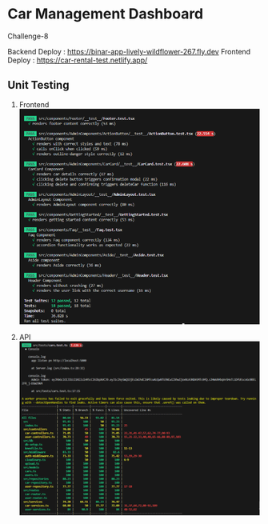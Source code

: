 # Car Management Dashboard
Challenge-8

Backend Deploy : https://binar-app-lively-wildflower-267.fly.dev
Frontend Deploy : https://car-rental-test.netlify.app/

## Unit Testing
1. Frontend
   ![Frontend test](./frontend/public/test_frontend.PNG)

2. API
   ![API test](./frontend/public/test_api.PNG)


